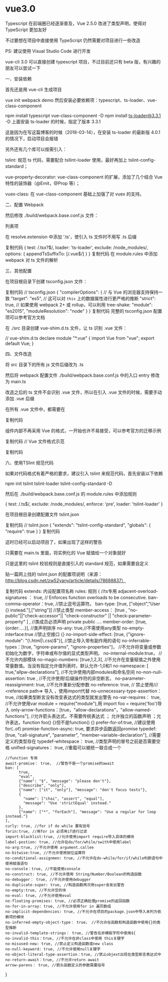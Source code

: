 # vue3.0
Typescript 在前端圈已经逐渐普及，Vue 2.5.0 改进了类型声明，使得对 TypeScript 更加友好

不过要想在项目中直接使用 TypeScript  仍然需要对项目进行一些改造

PS: 建议使用  Visual Studio Code 进行开发

 

vue-cli 3.0 可以直接创建 typescript 项目，不过目前还只有 beta 版，有兴趣的朋友可以尝试一下

 

一、安装依赖

首先还是用 vue-cli 生成项目

vue init webpack demo
然后安装必要依赖项：typescript、ts-loader、vue-class-component

npm install typescript vue-class-component -D
npm install ts-loader@3.3.1 -D
上面安装 ts-loader 的时候，指定了版本 3.3.1

这是因为在写这篇博客的时候（2018-03-14），在安装 ts-loader 的最新版 4.0.1 的情况下，启动项目会报错

 

另外还有几个库可以按需引入：

tslint: 规范 ts 代码，需要配合 tsllint-loader 使用，最好再加上 tslint-config-standard；

vue-property-decorator:  vue-class-component 的扩展，添加了几个结合 Vue 特性的装饰器（@Emit，@Prop 等）；

vuex-class: 在 vue-class-component 基础上加强了对 vuex 的支持。

 

二、配置 Webpack

然后修改 ./build/webpack.base.conf.js 文件：

列表项

在 resolve.extension 中添加 ‘.ts’，使引入 ts 文件时不用写 .ts 后缀

 



复制代码
{
  test: /\.tsx?$/,
  loader: 'ts-loader',
  exclude: /node_modules/,
  options: {
    appendTsSuffixTo: [/\.vue$/]
  }
}
复制代码
在 module.rules 中添加 webpack 对 ts 文件的解析

 

三、其他配置

在项目根目录下创建 tsconfig.json 文件：

复制代码
// tsconfig.json
{
  "compilerOptions": {
    // 与 Vue 的浏览器支持保持一致
    "target": "es5",
    // 这可以对 `this` 上的数据属性进行更严格的推断
    "strict": true,
    // 如果使用 webpack 2+ 或 rollup，可以利用 tree-shake:
    "module": "es2015",
    "moduleResolution": "node"
  }
}
复制代码
完整的 tsconfig.json 配置项可以参考官方文档

 

在 ./src 目录创建 vue-shim.d.ts 文件，让 ts 识别 .vue 文件：

// vue-shim.d.ts
declare module "*.vue" {
  import Vue from "vue";
  export default Vue;
}
 

四、文件改造

将 src 目录下的所有 js 文件后缀改为 .ts



然后将 webpack 配置文件 ./build/webpack.base.conf.js 中的入口 entry 修改为 main.ts



 

改造之后的 ts 文件不会识别 .vue 文件，所以在引入 .vue 文件的时候，需要手动添加 .vue 后缀





 

在所有 .vue 文件中，都需要在 <script> 中添加 lang="ts" 标识

要让 TypeScript 正确推断 vue 组件选项中的类型，还需要引入 vue，并使用 Vue.extend 定义组件



 

至此基本改造已经完成，执行 npm run dev 就能正常启动项目

 

五、基于类的 Vue 组件改造

上面改造 .vue 文件的时候，只是简单的使用了 Vue.extend 方法，组件内部还是采用原生的 vue 写法

这在实际开发的时候并不能良好的使用 typescript 特性，所以还需要利用 vue-class-component 继续改造

 

首先在 tsconfig.json 中添加配置项，然后重启项目

// 允许从没有设置默认导出的模块中默认导入
"allowSyntheticDefaultImports": true,
// 启用装饰器
"experimentalDecorators": true
 

 然后改造 .vue 文件的 <script> 部分，以 HelloWorld.vue 为例：

复制代码
// HelloWorld.vue

<script lang="ts">
import Vue from 'vue'
import Component from 'vue-class-component'

// @Component 修饰符注明了此类为一个 Vue 组件
@Component({})
export default class Hello extends Vue {
  msg: String = 'Welcome to Your Vue.js App'
}
</script>
复制代码
 

组件内部不再采用 Vue 的格式，一开始也许不易接受，可以参考官方的迁移示例

复制代码
// Vue 文件格式示范

<template>
  <div>
    <input v-model="msg">
    <p>prop: {{propMessage}}</p>
    <p>msg: {{msg}}</p>
    <p>helloMsg: {{helloMsg}}</p>
    <p>computed msg: {{computedMsg}}</p>
    <button @click="greet">Greet</button>
  </div>
</template>

<script>
import Vue from 'vue'
import Component from 'vue-class-component'

@Component({
  props: {
    propMessage: String
  }
})
export default class App extends Vue {
  // initial data
  msg = 123

  // use prop values for initial data
  helloMsg = 'Hello, ' + this.propMessage

  // lifecycle hook
  mounted () {
    this.greet()
  }

  // computed
  get computedMsg () {
    return 'computed ' + this.msg
  }

  // method
  greet () {
    alert('greeting: ' + this.msg)
  }
}
</script>
复制代码
 

六、使用TSlint 规范代码

如果对代码格式有着严格的要求，建议引入 tslint 来规范代码，首先安装以下依赖

npm init tslint tslint-loader tslint-config-standard -D
 

然后在 ./build/webpack.base.conf.js 的 module.rules 中添加规则



{
  test: /\.ts$/,
  exclude: /node_modules/,
  enforce: 'pre',
  loader: 'tslint-loader'
}
 

在项目根目录创建配置文件 tslint.json

复制代码
// tslint.json
{
  "extends": "tslint-config-standard",
  "globals": {
    "require": true
  }
}
复制代码
 

这时已经可以启动项目了，如果出现了这样的警告



只需要在 main.ts 里面，将实例化的 Vue 赋值给一个对象就好



只是这里的 tslint 校验规则是直接引入的 standard 规范，如果需要自定义

贴一篇网上找的 tslint.json 的配置项说明（来源：http://blog.csdn.net/zw52yany/article/details/78688837）

复制代码
extends: 内设配置项名称
rules:  规则
  {
    //ts专用
    adjacent-overload-signatures ： true,  //  Enforces function overloads to be consecutive.
    ban-comma-operator：true, //禁止逗号运算符。
    ban-type: [true, ["object","User {} instead."],["string"]] //禁止类型
    member-access： [true , "no-public"||"check-accessor"|| "check-constructor" || "check-parameter-property"  ] ,  //类成员必须声明 private public ....
    member-order: [true, {order:....}],  //类声明排序
    no-any: true,//不需使用any类型
    no-empty-interface:true //禁止空接口 {}
    no-import-side-effect: [true, {"ignore-module": "(\\.html|\\.css)$"}], //禁止导入带有副作用的语句
    no-inferrable-types：[true, "ignore-params", "ignore-properties"]， //不允许将变量或参数初始化为数字，字符串或布尔值的显式类型声明。
    no-internal-module:true， //不允许内部模块
    no-magic-numbers: [true,1,2,3], //不允许在变量赋值之外使用常量数值。当没有指定允许值列表时，默认允许-1,0和1
    no-namespace: [ true,"allpw-declarations"], //不允许使用内部modules和命名空间
    no-non-null-assertion: true , //不允许使用!后缀操作符的非空断言。
    no-parameter-reassignment: true, //不允许重新分配参数
    no-reference: true, // 禁止使用/// <reference path=> 导入 ，使用import代替
    no-unnecessary-type-assertion： true, //如果类型断言没有改变表达式的类型就发出警告
    no-var-requires： true, //不允许使用var module = require("module"),用 import foo = require('foo')导入
    only-arrow-functions：[true，"allow-declarations"，"allow-named-functions"], //允许箭头表达式，不需要传统表达式 ； 允许独立的函数声明  ；允许表达，function foo() {}但不是function() {}
    prefer-for-of:true,  //建议使用for(..of)
    promise-function-async: true, 要求异步函数返回promise
    typedef: [true, "call-signature", "parameter", "member-variable-declaration"], //需要定义的类型存在
    typedef-whitespace： true, //类型声明的冒号之前是否需要空格
    unified-signatures： true, //重载可以被统一联合成一个

    //function 专用
    await-promise： true,  //警告不是一个promise的await
    ban: [
          true,
          "eval",
          {"name": "$", "message": "please don't"},
          ["describe", "only"],
          {"name": ["it", "only"], "message": "don't focus tests"},
          {
            "name": ["chai", "assert", "equal"],
            "message": "Use 'strictEqual' instead."
          },
          {"name": ["*", "forEach"], "message": "Use a regular for loop instead."}
    ],
    curly: true, //for if do while 要有括号
    forin:true, //用for in 必须用if进行过滤
    import-blacklist:true, //允许使用import require导入具体的模块
    label-postion: true, //允许在do/for/while/swith中使用label
    no-arg:true, //不允许使用 argument.callee
    no-bitwise:true, //不允许使用按位运算符
    no-conditional-assignmen: true, //不允许在do-while/for/if/while判断语句中使用赋值语句
    no-console：true, //不能使用console
    no-construct: true, //不允许使用 String/Number/Boolean的构造函数
    no-debugger： true, //不允许使用debugger
    no-duplicate-super: true, //构造函数两次用super会发出警告
    no-empty:true, //不允许空的块
    no-eval: true, //不允许使用eval
    no-floating-promises: true, //必须正确处理promise的返回函数
    no-for-in-array: true, //不允许使用for in 遍历数组
    no-implicit-dependencies: true, //不允许在项目的package.json中导入未列为依赖项的模块
    no-inferred-empty-object-type： true， //不允许在函数和构造函数中使用{}的类型推断
    no-invalid-template-strings： true, //警告在非模板字符中使用${
    no-invalid-this：true, //不允许在非class中使用 this关键字
    no-misused-new: true, //禁止定义构造函数或new class
    no-null-keyword: true, //不允许使用null关键字
    no-object-literal-type-assertion：true, //禁止objext出现在类型断言表达式中
    no-return-await：true, //不允许return await
    arrow-parens： true, //箭头函数定义的参数需要括号
  }